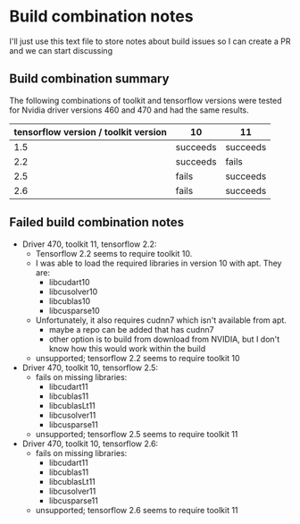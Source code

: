 # Build combination notes

I'll just use this text file to store notes about build issues so I can create a PR and we can start discussing

## Build combination summary

The following combinations of toolkit and tensorflow versions were tested for Nvidia driver versions 460 and 470 and had the same results.

| tensorflow version / toolkit version | 10 | 11 |
| ----------------------------------- | -- | -- |
| 1.5 | succeeds | succeeds |
| 2.2 | succeeds | fails |
| 2.5 | fails | succeeds |
| 2.6 | fails | succeeds |

## Failed build combination notes

* Driver 470, toolkit 11, tensorflow 2.2:
  * Tensorflow 2.2 seems to require toolkit 10.
  * I was able to load the required libraries in version 10 with apt. They are:
    * libcudart10
    * libcusolver10
    * libcublas10
    * libcusparse10
  * Unfortunately, it also requires cudnn7 which isn't available from apt.
    * maybe a repo can be added that has cudnn7
    * other option is to build from download from NVIDIA, but I don't know how this would work within the build
  * unsupported; tensorflow 2.2 seems to require toolkit 10
* Driver 470, toolkit 10, tensorflow 2.5:
  * fails on missing libraries:
    * libcudart11
    * libcublas11
    * libcublasLt11
    * libcusolver11
    * libcusparse11
  * unsupported; tensorflow 2.5 seems to require toolkit 11
* Driver 470, toolkit 10, tensorflow 2.6:
  * fails on missing libraries:
    * libcudart11
    * libcublas11
    * libcublasLt11
    * libcusolver11
    * libcusparse11
  * unsupported; tensorflow 2.6 seems to require toolkit 11
